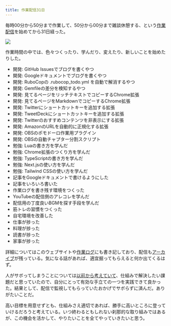 ```yaml
---
title: 作業配信31日
---
```

毎時00分から50分まで作業して、50分から00分まで雑談休憩する、という[作業配信](https://www.youtube.com/c/r7kamura)を始めてから31日経った。

![](https://lh3.googleusercontent.com/docs/ADP-6oFQ9NViGx54t2k3QjOZDwVAx3tc0_lRxb-Jel3FKoV6tyF9oro7k16BbRMmoNV3irRYzz5nilD46OyL6K4jKr4tEkduT48ir-sT23VnpiL6YAKceKifl9tO5xvExa9lv5_ItlYPJMrcfL8X-YZZPHYjWKfxWATPbZa60kMDfMHL5Zwk54hsA3vnM6bdoD3ceNQfQwyl7sqsq2SfqnCfcv6QxoleZA1ueRlp0bU3tk1SecGV-scF_oe6uwUQ5MV0AjNVrxYWs71e3zSKlWMtRhoJt6A6zBo3SFN3bCDJly1es1i2Y0lEFTZjoiufhKM9j801tSsbPkILi-UmCX1aYn78bFW_3PLwqchgTF5YEpyl8UHFYMa1XDhgTbYiryLuUL7I9sPsBll7jio5OUnj1PSbyRyTOJZh1_sF2Y1Vl50xNjm_I8boNuOqZaCx2YlEbUgY_1LVT75jN3G5giok6eeLfsGWVOSLHEhb9Zdg_Mfq23hSQQ1B4m6VHW2-LqIBw1iTrjZ45dexEYhznjBBMigfueyXLMy7UwuMJ9PUQ9NadVwRs_kvZp7DrKK2EGoOsXrw_tJteJleJde9xyTgFByLpeqaTIq3R2PpSWV_H6KTrPkVKy55ChNTcXAiVyw_cZ-ymhPdkvXyp6j_B6Jkkh6UvFuKMtfoX6EE6WLt8gPg_6lUVWWXeEuDlXbN3WSjHxnW_lfktjyoQnLtGTsRYzynwMPDcNoSqjtzOdQtFcMU5b3wHnrROOit04sKlhwE9ZwooTsdj0kmCvYFzFxhzDubswb4LQg6gFclIA--sJG8sso-gv-yVg9meUTEoeE6_-7YNbb_ZbiP5nApkbfqra0-klwNfQU8k-0QfUP0dsmRMW-BaNhKFo6xFQKfnFvEk7ziCCBWJRSmTbRK7HUb3OBTMA8lqrTye8fBL3SRuugSXnUGXLACUkynPDJBLDTk3LGZ0mrL0x7Vb3gA3_j6coLfW6HHoG7siiFTmvrK2qJMe9z6wkrbRmkoVkF00TH1s64lFffg6tVqpCvL0dAUQNaLZkSl4BqFzErgqNJeToGTPdts5UuB2WTt7nAOTy2H-3m_adJ_J-68t5jyoXZ1bRxjk1rL9RUQFcTQve9eWyYxZGkgaEsBqesqv4v_ajrH-Jej4RcKNN2oM6av6coSRV9fCcg36YhhQkHkzS_q8eIzelvk95TRg84oQqgIL5i0XMafEIum8LmO1FyeFT5y_iqLjEIVkxV2Pvv5B7H0GnVjZfpg)

作業時間の中では、色々つくったり、学んだり、変えたり、新しいことを始めたりした。

*   開発: GitHub Issuesでブログを書くやつ
*   開発: Googleドキュメントでブログを書くやつ
*   開発: RuboCopの .rubocop\_todo.yml を自動で解消するやつ
*   開発: Gemfileの差分を検知するやつ
*   開発: 見てるページをリッチテキストでコピーするChrome拡張
*   開発: 見てるページをMarkdownでコピーするChrome拡張
*   開発: Twitterにショートカットキーを追加する拡張
*   開発: TweetDeckにショートカットキーを追加する拡張
*   開発: Twitterのおすすめコンテンツを非表示にする拡張
*   開発: AmazonのURLを自動的に正規化する拡張
*   開発: OBSのポモドーロ作業用プラグイン
*   開発: OBSの自動チャプター分割スクリプト
*   勉強: Luaの書き方を学んだ
*   勉強: Chrome拡張のつくり方を学んだ
*   勉強: TypeScriptの書き方を学んだ
*   勉強: Next.jsの使い方を学んだ
*   勉強: Tailwind CSSの使い方を学んだ
*   記事をGoogleドキュメントで書けるようにした
*   記事をいろいろ書いた
*   作業ログを書き残す環境をつくった
*   YouTubeの配信側のアレコレを学んだ
*   配信用の丁度良いBGMを探す手段を学んだ
*   筋トレの習慣をつくった
*   自宅環境を改善した
*   仕事が捗った
*   料理が捗った
*   読書が捗った
*   家事が捗った

詳細についてはこのウェブサイトや[作業ログ](https://r7kamura.github.io/diary/)にも書き記しており、配信も[アーカイブ](https://www.youtube.com/c/r7kamura)が残っている。気になる話があれば、適宜掘ってもらえると何か出てくるはず。

人がサボってしまうことについては[以前から考えていて](https://twitter.com/r7kamura/status/1529728163068395521)、仕組みで解決したい課題だと思っていたので、自分にとって有効な手立ての一つを実践できて良かった。結果として、配信で監視してもらっていたおかげでサボらずに済んだ。ありがたいことだ。

高い目標を用意せずとも、仕組みさえ適切であれば、勝手に高いところに登っていけるだろうと考えている。いつ終わるともしれない刹那的な取り組みではあるが、この機会を活かして、やりたいことを全てやっていきたいと思う。
